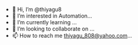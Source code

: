 - 👋 Hi, I’m @thiyagu8
- 👀 I’m interested in Automation...
- 🌱 I’m currently learning ...
- 💞️ I’m looking to collaborate on ...
- 📫 How to reach me thiyagu_808@yahoo.com...

<!---
thiyagu8/thiyagu8 is a ✨ special ✨ repository because its `README.md` (this file) appears on your GitHub profile.
You can click the Preview link to take a look at your changes.
--->
